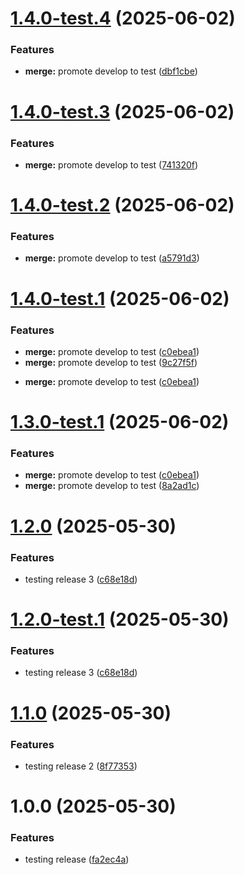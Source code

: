# [1.4.0-test.4](https://github.com/mckeea/repo-final/compare/v1.4.0-test.3...v1.4.0-test.4) (2025-06-02)


### Features

* **merge:** promote develop to test ([dbf1cbe](https://github.com/mckeea/repo-final/commit/dbf1cbe9a72e52d1d512418f201a83a26ea64aee))

# [1.4.0-test.3](https://github.com/mckeea/repo-final/compare/v1.4.0-test.2...v1.4.0-test.3) (2025-06-02)


### Features

* **merge:** promote develop to test ([741320f](https://github.com/mckeea/repo-final/commit/741320fd0aa6a96f439091d8995e4820a61930d0))

# [1.4.0-test.2](https://github.com/mckeea/repo-final/compare/v1.4.0-test.1...v1.4.0-test.2) (2025-06-02)


### Features

* **merge:** promote develop to test ([a5791d3](https://github.com/mckeea/repo-final/commit/a5791d3451da8935b50faab4b3b0544b2b14628d))

# [1.4.0-test.1](https://github.com/mckeea/repo-final/compare/v1.3.0...v1.4.0-test.1) (2025-06-02)

### Features

- **merge:** promote develop to test ([c0ebea1](https://github.com/mckeea/repo-final/commit/c0ebea1527bf333aec0c9f5ba1381f1ac3c83074))
- **merge:** promote develop to test ([9c27f5f](https://github.com/mckeea/repo-final/commit/9c27f5f7e3d7550117f9dda89bde5ff77836e966))

* **merge:** promote develop to test ([c0ebea1](https://github.com/mckeea/repo-final/commit/c0ebea1527bf333aec0c9f5ba1381f1ac3c83074))

# [1.3.0-test.1](https://github.com/mckeea/repo-final/compare/v1.2.0...v1.3.0-test.1) (2025-06-02)

### Features

- **merge:** promote develop to test ([c0ebea1](https://github.com/mckeea/repo-final/commit/c0ebea1527bf333aec0c9f5ba1381f1ac3c83074))
- **merge:** promote develop to test ([8a2ad1c](https://github.com/mckeea/repo-final/commit/8a2ad1ce3dbd5e26760c7123d0849347d4a478cb))

# [1.2.0](https://github.com/mckeea/repo-final/compare/v1.1.0...v1.2.0) (2025-05-30)

### Features

- testing release 3 ([c68e18d](https://github.com/mckeea/repo-final/commit/c68e18d77ed2a4ce3297c5457202a8bda46c6184))

# [1.2.0-test.1](https://github.com/mckeea/repo-final/compare/v1.1.0...v1.2.0-test.1) (2025-05-30)

### Features

- testing release 3 ([c68e18d](https://github.com/mckeea/repo-final/commit/c68e18d77ed2a4ce3297c5457202a8bda46c6184))

# [1.1.0](https://github.com/mckeea/repo-final/compare/v1.0.0...v1.1.0) (2025-05-30)

### Features

- testing release 2 ([8f77353](https://github.com/mckeea/repo-final/commit/8f77353172e01eafc94e401e2cb7197bc6552281))

# 1.0.0 (2025-05-30)

### Features

- testing release ([fa2ec4a](https://github.com/mckeea/repo-final/commit/fa2ec4a084c73229ad50a7bb7336d6df93b4de27))
